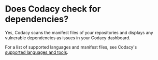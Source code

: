 # Does Codacy check for dependencies?

Yes, Codacy scans the manifest files of your repositories and displays any vulnerable dependencies as issues in your Codacy dashboard.

For a list of supported languages and manifest files, see Codacy's [supported languages and tools](../../getting-started/supported-languages-and-tools.md).
